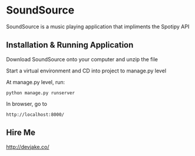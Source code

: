 # SoundSource

SoundSource is a music playing application that impliments the Spotipy API

## Installation & Running Application

Download SoundSource onto your computer and unzip the file

Start a virtual environment and CD into project to manage.py level

At manage.py level, run: 
```
python manage.py runserver
```

In browser, go to 
```
http://localhost:8000/
```

## Hire Me
http://devjake.co/
